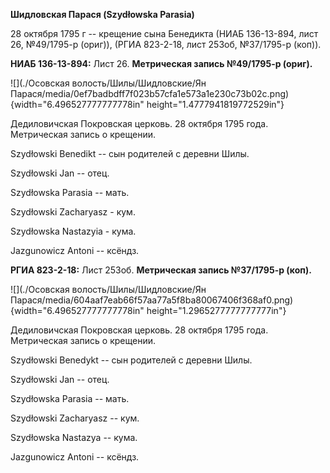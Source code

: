 **Шидловская Парася (Szydłowska Parasia)**

28 октября 1795 г -- крещение сына Бенедикта (НИАБ 136-13-894, лист 26,
№49/1795-р (ориг)), (РГИА 823-2-18, лист 253об, №37/1795-р (коп)).

**НИАБ 136-13-894:** Лист 26. **Метрическая запись №49/1795-р (ориг).**

![](./Осовская волость/Шилы/Шидловские/Ян Парася/media/0ef7badbdff7f023b57cfa1e573a1e230c73b02c.png){width="6.496527777777778in"
height="1.4777941819772529in"}

Дедиловичская Покровская церковь. 28 октября 1795 года. Метрическая
запись о крещении.

Szydłowski Benedikt -- сын родителей с деревни Шилы.

Szydłowski Jan -- отец.

Szydłowska Parasia -- мать.

Szydłowski Zacharyasz - кум.

Szydłowska Nastazyia - кума.

Jazgunowicz Antoni -- ксёндз.

**РГИА 823-2-18:** Лист 253об. **Метрическая запись №37/1795-р (коп).**

![](./Осовская волость/Шилы/Шидловские/Ян Парася/media/604aaf7eab66f57aa77a5f8ba80067406f368af0.png){width="6.496527777777778in"
height="1.2965277777777777in"}

Дедиловичская Покровская церковь. 28 октября 1795 года. Метрическая
запись о крещении.

Szydłowski Benedykt -- сын родителей с деревни Шилы.

Szydłowski Jan -- отец.

Szydłowska Parasia -- мать.

Szydłowski Zacharyasz -- кум.

Szydłowska Nastazya -- кума.

Jazgunowicz Antoni -- ксёндз.
